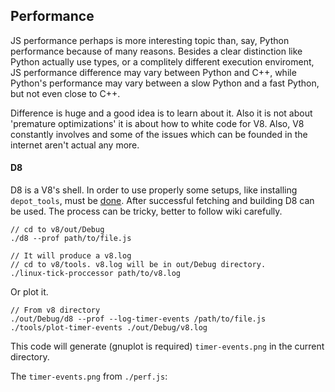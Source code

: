 ## Performance
JS performance perhaps is more interesting topic than, say, Python performance because of many reasons. Besides a clear distinction like Python actually use types, or a complitely different execution enviroment, JS performance difference may vary between Python and C++, while Python's performance may vary between a slow Python and a fast Python, but not even close to C++.

Difference is huge and a good idea is to learn about it. Also it is not about 'premature optimizations' it is about how to white code for V8. Also, V8 constantly involves and some of the issues which can be founded in the internet aren't actual any more.

#### D8
D8 is a V8's shell. In order to use properly some setups, like installing `depot_tools`,  must be [done](https://github.com/v8/v8/wiki/Building%20with%20Gyp). After successful fetching and building D8 can be used. The process can be tricky, better to follow wiki carefully.

```
// cd to v8/out/Debug
./d8 --prof path/to/file.js

// It will produce a v8.log
// cd to v8/tools. v8.log will be in out/Debug directory.
./linux-tick-proccessor path/to/v8.log
```

Or plot it.

```
// From v8 directory
./out/Debug/d8 --prof --log-timer-events /path/to/file.js
./tools/plot-timer-events ./out/Debug/v8.log
```
This code will generate (gnuplot is required) `timer-events.png` in the current directory.

The `timer-events.png` from `./perf.js`:


